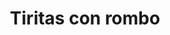 ---
title: Tiritas con rombo
date: 
draft: false

# descripcion
description : Aro de plata colgante móvil con cadena terminado en rombo

materials: Plata 925

color: Plateado

dimensions: 8 cm

code: 01-01-0012

type: "Aros"

categories: []

# Images
# first image will be shown in the product page
images:
  # - image: "images/path_to_image"
  # La ubicacion de las imagenes es imagenes/Aros/Aros.Colgantes/01-01-0012-tiritas-con-rombo
  - image: "./images/aros/colgantes/01-01-0012-tiritas-con-rombo_a.jpeg"
  - image: "./images/aros/colgantes/01-01-0012-tiritas-con-rombo_b.jpeg"
---